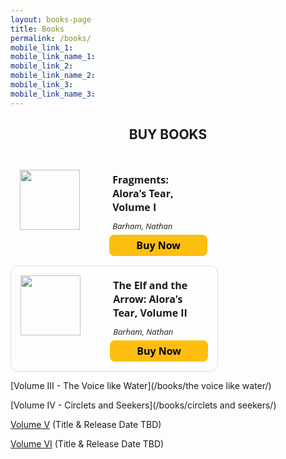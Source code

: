 ```yaml
---
layout: books-page
title: Books
permalink: /books/
mobile_link_1:
mobile_link_name_1:
mobile_link_2: 
mobile_link_name_2: 
mobile_link_3: 
mobile_link_name_3: 
---
```


<center>
	<h2 class="page-title">BUY BOOKS</h2>
	<h2 class="post-list-heading"></h2>
</center>

<html>
<div style="border: 0px solid #DCDCDC; border-radius: 12px; padding: 15px; display: flex; width:300px;">
    <div style="display: flex; flex: 45%; padding-right: 15px;">
        <img src="https://image-hub-cloud.lightningsource.com/2011-04-01/Images/front_cover/x200/sku/0990596524.jpg?viewkey=5aa256e2f899aa68b84d8468a0c8145fe5ca2c28f618efc8d1715c0cb809e0ba" style="width: 96px; height: auto; align-self: flex-start;" />
    </div>
    <div style="flex: 55%;">
        <div style="text-align: left; font: normal normal bold 16px/22px Open Sans; padding: 5px;">
            Fragments: Alora's Tear, Volume I
        </div>
        <div style="text-align: left; font: italic normal normal 13px/18px Open Sans; padding: 5px;">
             Barham, Nathan
         </div>
         <div>
            <a href="https://shop.ingramspark.com/b/084?CMSgnMURATRmXEm0kMy3vDyX69HjAA3SSgmxB95rTzz" target="_blank" style="background: #FEBE10 0% 0% no-repeat padding-box; border-radius:8px; color:black; text-decoration:none; width: 163px; height: 34px; display: table-cell; text-align: center; vertical-align: middle; font: normal normal bold 16px/22px Open Sans;">Buy Now</a>
         </div>
    </div>
</div></html>

<html>
<div style="border: 1px solid #DCDCDC; border-radius: 12px; padding: 15px; display: flex; width:300px;">
    <div style="display: flex; flex: 45%; padding-right: 15px;">
        <img src="https://image-hub-cloud.lightningsource.com/2011-04-01/Images/front_cover/x200/sku/0990596559.jpg?viewkey=58ce380c2b5e150960ed57cb5a6469ff462225daaa88940090c51491d0f89c37" style="width: 96px; height: auto; align-self: flex-start;" />
    </div>
    <div style="flex: 55%;">
        <div style="text-align: left; font: normal normal bold 16px/22px Open Sans; padding: 5px;">
            The Elf and the Arrow: Alora's Tear, Volume II
        </div>
        <div style="text-align: left; font: italic normal normal 13px/18px Open Sans; padding: 5px;">
             Barham, Nathan
         </div>
         <div>
            <a href="https://shop.ingramspark.com/b/084?jAD4uY8GVokLVVYtMYkNCfaFelLGZoqEnRhPwtZHyE6" target="_blank" style="background: #FEBE10 0% 0% no-repeat padding-box; border-radius:8px; color:black; text-decoration:none; width: 163px; height: 34px; display: table-cell; text-align: center; vertical-align: middle; font: normal normal bold 16px/22px Open Sans;">Buy Now</a>
         </div>
    </div>
</div></html>

[Volume III - The Voice like Water](/books/the voice like water/)

[Volume IV - Circlets and Seekers](/books/circlets and seekers/)

[Volume V](/books/) (Title & Release Date TBD)

[Volume VI](/books/) (Title & Release Date TBD)
